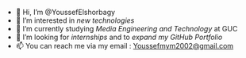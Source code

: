- 👋 Hi, I’m @YoussefElshorbagy
- 👀 I’m interested in *new technologies*
- 🌱 I’m currently studying *Media Engineering and Technology* at GUC
- 💞️ I’m looking for *internships* and to *expand my GitHub Portfolio*
- 📫 You can reach me via my email : Youssefmym2002@gmail.com

<!---
YoussefElshorbagy/YoussefElshorbagy is a ✨ special ✨ repository because its `README.md` (this file) appears on your GitHub profile.
You can click the Preview link to take a look at your changes.
--->
